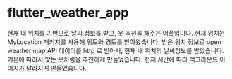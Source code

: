 # flutter_weather_app

현재 내 위치를 기반으로 날씨 정보를 받고, 옷 추천을 해주는 어플입니다.
현재 위치는 MyLocation 패키지를 사용해 위도와 경도를 받아왔습니다.
받은 위치 정보로 open weather map API 데이터를 http 로 받아서,
현재 내 위치의 날씨정보를 받았습니다.
기온에 따라서 맞는 옷차림을 추천하게 만들었습니다.
현재 시간에 따라 백그라운드 이미지가 달라지게 만들었습니다.
